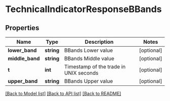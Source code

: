 # TechnicalIndicatorResponseBBands

## Properties
Name | Type | Description | Notes
------------ | ------------- | ------------- | -------------
**lower_band** | **string** | BBands Lower value | [optional] 
**middle_band** | **string** | BBands Middle value | [optional] 
**t** | **int** | Timestamp of the trade in UNIX seconds | [optional] 
**upper_band** | **string** | BBands Upper value | [optional] 

[[Back to Model list]](../../README.md#documentation-for-models) [[Back to API list]](../../README.md#documentation-for-api-endpoints) [[Back to README]](../../README.md)

